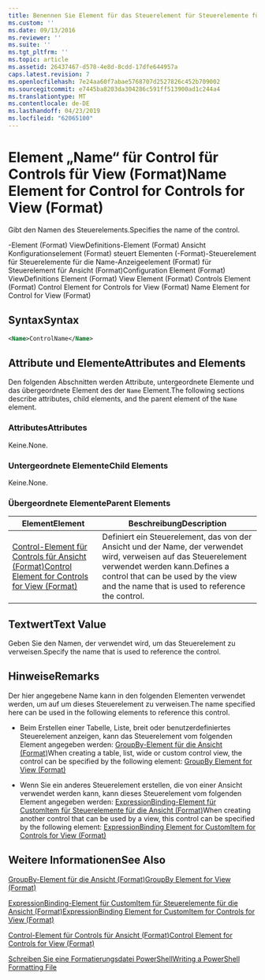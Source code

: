 ```yaml
---
title: Benennen Sie Element für das Steuerelement für Steuerelemente für die Ansicht (Format) | Microsoft-Dokumentation
ms.custom: ''
ms.date: 09/13/2016
ms.reviewer: ''
ms.suite: ''
ms.tgt_pltfrm: ''
ms.topic: article
ms.assetid: 26437467-d578-4e8d-8cdd-17dfe644957a
caps.latest.revision: 7
ms.openlocfilehash: 7e24aa60f7abae5768707d2527826c452b709002
ms.sourcegitcommit: e7445ba8203da304286c591ff513900ad1c244a4
ms.translationtype: MT
ms.contentlocale: de-DE
ms.lasthandoff: 04/23/2019
ms.locfileid: "62065100"
---
```

# <a name="name-element-for-control-for-controls-for-view-format"></a><span data-ttu-id="c680b-102">Element „Name“ für Control für Controls für View (Format)</span><span class="sxs-lookup"><span data-stu-id="c680b-102">Name Element for Control for Controls for View (Format)</span></span>

<span data-ttu-id="c680b-103">Gibt den Namen des Steuerelements.</span><span class="sxs-lookup"><span data-stu-id="c680b-103">Specifies the name of the control.</span></span>

<span data-ttu-id="c680b-104">-Element (Format) ViewDefinitions-Element (Format) Ansicht Konfigurationselement (Format) steuert Elementen (-Format)-Steuerelement für Steuerelemente für die Name-Anzeigeelement (Format) für Steuerelement für Ansicht (Format)</span><span class="sxs-lookup"><span data-stu-id="c680b-104">Configuration Element (Format) ViewDefinitions Element (Format) View Element (Format) Controls Element (Format) Control Element for Controls for View (Format) Name Element for Control for View (Format)</span></span>

## <a name="syntax"></a><span data-ttu-id="c680b-105">Syntax</span><span class="sxs-lookup"><span data-stu-id="c680b-105">Syntax</span></span>

```xml
<Name>ControlName</Name>
```

## <a name="attributes-and-elements"></a><span data-ttu-id="c680b-106">Attribute und Elemente</span><span class="sxs-lookup"><span data-stu-id="c680b-106">Attributes and Elements</span></span>

<span data-ttu-id="c680b-107">Den folgenden Abschnitten werden Attribute, untergeordnete Elemente und das übergeordnete Element des der `Name` Element.</span><span class="sxs-lookup"><span data-stu-id="c680b-107">The following sections describe attributes, child elements, and the parent element of the `Name` element.</span></span>

### <a name="attributes"></a><span data-ttu-id="c680b-108">Attributes</span><span class="sxs-lookup"><span data-stu-id="c680b-108">Attributes</span></span>

<span data-ttu-id="c680b-109">Keine.</span><span class="sxs-lookup"><span data-stu-id="c680b-109">None.</span></span>

### <a name="child-elements"></a><span data-ttu-id="c680b-110">Untergeordnete Elemente</span><span class="sxs-lookup"><span data-stu-id="c680b-110">Child Elements</span></span>

<span data-ttu-id="c680b-111">Keine.</span><span class="sxs-lookup"><span data-stu-id="c680b-111">None.</span></span>

### <a name="parent-elements"></a><span data-ttu-id="c680b-112">Übergeordnete Elemente</span><span class="sxs-lookup"><span data-stu-id="c680b-112">Parent Elements</span></span>

|<span data-ttu-id="c680b-113">Element</span><span class="sxs-lookup"><span data-stu-id="c680b-113">Element</span></span>|<span data-ttu-id="c680b-114">Beschreibung</span><span class="sxs-lookup"><span data-stu-id="c680b-114">Description</span></span>|
|-------------|-----------------|
|[<span data-ttu-id="c680b-115">Control-Element für Controls für Ansicht (Format)</span><span class="sxs-lookup"><span data-stu-id="c680b-115">Control Element for Controls for View (Format)</span></span>](./control-element-for-controls-for-view-format.md)|<span data-ttu-id="c680b-116">Definiert ein Steuerelement, das von der Ansicht und der Name, der verwendet wird, verweisen auf das Steuerelement verwendet werden kann.</span><span class="sxs-lookup"><span data-stu-id="c680b-116">Defines a control that can be used by the view and the name that is used to reference the control.</span></span>|

## <a name="text-value"></a><span data-ttu-id="c680b-117">Textwert</span><span class="sxs-lookup"><span data-stu-id="c680b-117">Text Value</span></span>

<span data-ttu-id="c680b-118">Geben Sie den Namen, der verwendet wird, um das Steuerelement zu verweisen.</span><span class="sxs-lookup"><span data-stu-id="c680b-118">Specify the name that is used to reference the control.</span></span>

## <a name="remarks"></a><span data-ttu-id="c680b-119">Hinweise</span><span class="sxs-lookup"><span data-stu-id="c680b-119">Remarks</span></span>

<span data-ttu-id="c680b-120">Der hier angegebene Name kann in den folgenden Elementen verwendet werden, um auf um dieses Steuerelement zu verweisen.</span><span class="sxs-lookup"><span data-stu-id="c680b-120">The name specified here can be used in the following elements to reference this control.</span></span>

- <span data-ttu-id="c680b-121">Beim Erstellen einer Tabelle, Liste, breit oder benutzerdefiniertes Steuerelement anzeigen, kann das Steuerelement vom folgenden Element angegeben werden: [GroupBy-Element für die Ansicht (Format)](./groupby-element-for-view-format.md)</span><span class="sxs-lookup"><span data-stu-id="c680b-121">When creating a table, list, wide or custom control view, the control can be specified by the following element: [GroupBy Element for View (Format)](./groupby-element-for-view-format.md)</span></span>

- <span data-ttu-id="c680b-122">Wenn Sie ein anderes Steuerelement erstellen, die von einer Ansicht verwendet werden kann, kann dieses Steuerelement vom folgenden Element angegeben werden: [ExpressionBinding-Element für CustomItem für Steuerelemente für die Ansicht (Format)](./expressionbinding-element-for-customitem-for-controls-for-view-format.md)</span><span class="sxs-lookup"><span data-stu-id="c680b-122">When creating another control that can be used by a view, this control can be specified by the following element: [ExpressionBinding Element for CustomItem for Controls for View (Format)](./expressionbinding-element-for-customitem-for-controls-for-view-format.md)</span></span>

## <a name="see-also"></a><span data-ttu-id="c680b-123">Weitere Informationen</span><span class="sxs-lookup"><span data-stu-id="c680b-123">See Also</span></span>

[<span data-ttu-id="c680b-124">GroupBy-Element für die Ansicht (Format)</span><span class="sxs-lookup"><span data-stu-id="c680b-124">GroupBy Element for View (Format)</span></span>](./groupby-element-for-view-format.md)

[<span data-ttu-id="c680b-125">ExpressionBinding-Element für CustomItem für Steuerelemente für die Ansicht (Format)</span><span class="sxs-lookup"><span data-stu-id="c680b-125">ExpressionBinding Element for CustomItem for Controls for View (Format)</span></span>](./expressionbinding-element-for-customitem-for-controls-for-view-format.md)

[<span data-ttu-id="c680b-126">Control-Element für Controls für Ansicht (Format)</span><span class="sxs-lookup"><span data-stu-id="c680b-126">Control Element for Controls for View (Format)</span></span>](./control-element-for-controls-for-view-format.md)

[<span data-ttu-id="c680b-127">Schreiben Sie eine Formatierungsdatei PowerShell</span><span class="sxs-lookup"><span data-stu-id="c680b-127">Writing a PowerShell Formatting File</span></span>](./writing-a-powershell-formatting-file.md)

